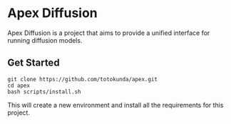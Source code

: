 # Apex Diffusion

Apex Diffusion is a project that aims to provide a unified interface for running diffusion models.

## Get Started
```
git clone https://github.com/totokunda/apex.git
cd apex
bash scripts/install.sh 
```
This will create a new environment and install all the requirements for this project. 
